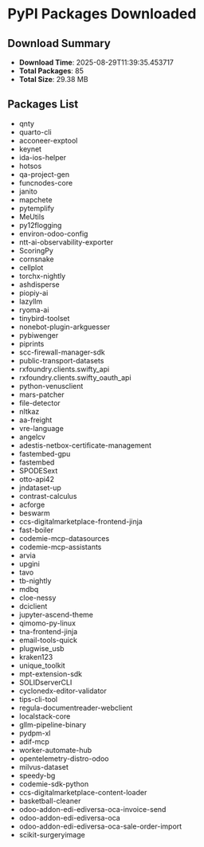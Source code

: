 # PyPI Packages Downloaded

## Download Summary
- **Download Time**: 2025-08-29T11:39:35.453717
- **Total Packages**: 85
- **Total Size**: 29.38 MB

## Packages List
- qnty
- quarto-cli
- acconeer-exptool
- keynet
- ida-ios-helper
- hotsos
- qa-project-gen
- funcnodes-core
- janito
- mapchete
- pytemplify
- MeUtils
- py12flogging
- environ-odoo-config
- ntt-ai-observability-exporter
- ScoringPy
- cornsnake
- cellplot
- torchx-nightly
- ashdisperse
- piopiy-ai
- lazyllm
- ryoma-ai
- tinybird-toolset
- nonebot-plugin-arkguesser
- pybiwenger
- piprints
- scc-firewall-manager-sdk
- public-transport-datasets
- rxfoundry.clients.swifty_api
- rxfoundry.clients.swifty_oauth_api
- python-venusclient
- mars-patcher
- file-detector
- nltkaz
- aa-freight
- vre-language
- angelcv
- adestis-netbox-certificate-management
- fastembed-gpu
- fastembed
- SPODESext
- otto-api42
- jndataset-up
- contrast-calculus
- acforge
- beswarm
- ccs-digitalmarketplace-frontend-jinja
- fast-boiler
- codemie-mcp-datasources
- codemie-mcp-assistants
- arvia
- upgini
- tavo
- tb-nightly
- mdbq
- cloe-nessy
- dciclient
- jupyter-ascend-theme
- qimomo-py-linux
- tna-frontend-jinja
- email-tools-quick
- plugwise_usb
- kraken123
- unique_toolkit
- mpt-extension-sdk
- SOLIDserverCLI
- cyclonedx-editor-validator
- tips-cli-tool
- regula-documentreader-webclient
- localstack-core
- gllm-pipeline-binary
- pydpm-xl
- adif-mcp
- worker-automate-hub
- opentelemetry-distro-odoo
- milvus-dataset
- speedy-bg
- codemie-sdk-python
- ccs-digitalmarketplace-content-loader
- basketball-cleaner
- odoo-addon-edi-ediversa-oca-invoice-send
- odoo-addon-edi-ediversa-oca
- odoo-addon-edi-ediversa-oca-sale-order-import
- scikit-surgeryimage
